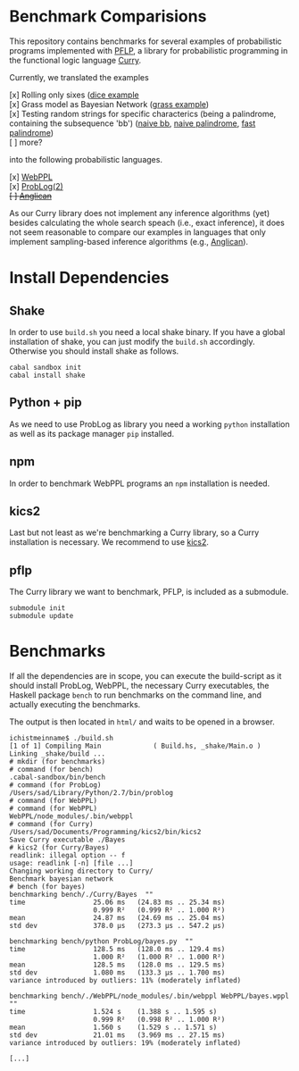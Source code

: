 # Benchmark Comparisions

This repository contains benchmarks for several examples of
probabilistic programs implemented with [PFLP](https://github.com/finnteegen/pflp), a library for probabilistic programming in the functional logic language [Curry](https://www-ps.informatik.uni-kiel.de/currywiki/).

Currently, we translated the examples

[x] Rolling only sixes ([dice example](https://rawgit.com/ichistmeinname/ProbabilisticProgrammingBenchmarks/master/html/ReplicateDie.html)  
[x] Grass model as Bayesian Network ([grass example](https://rawgit.com/ichistmeinname/ProbabilisticProgrammingBenchmarks/master/html/Bayes.html))  
[x] Testing random strings for specific characterics (being a
palindrome, containing the subsequence 'bb') ([naive bb](https://rawgit.com/ichistmeinname/ProbabilisticProgrammingBenchmarks/master/html/StringsBs.html), [naive palindrome](https://rawgit.com/ichistmeinname/ProbabilisticProgrammingBenchmarks/master/html/StringsPalindrome.html), [fast palindrome](https://rawgit.com/ichistmeinname/ProbabilisticProgrammingBenchmarks/master/html/StringsPalindromeFast.html))  
[ ] more?  

into the following probabilistic languages.

[x] [WebPPL](http://webppl.org)  
[x] [ProbLog(2)](https://dtai.cs.kuleuven.be/problog/index.html)  
~~[ ] [Anglican](https://probprog.github.io/anglican/)~~  

As our Curry library does not implement any inference algorithms (yet) besides calculating the whole search speach (i.e., exact inference), it does not seem reasonable to compare our examples in languages that only implement sampling-based inference algorithms (e.g., [Anglican](https://probprog.github.io/anglican/inference/index.html)).

# Install Dependencies

## Shake
In order to use `build.sh` you need a local shake binary. If you have
a global installation of shake, you can just modify the `build.sh`
accordingly.
Otherwise you should install shake as follows.

```
cabal sandbox init
cabal install shake
```

## Python + pip
As we need to use ProbLog as library you need a working `python`
installation as well as its package manager `pip` installed.

## npm
In order to benchmark WebPPL programs an `npm` installation is needed.

## kics2

Last but not least as we're benchmarking a Curry library, so a Curry
installation is necessary. We recommend to use [kics2](https://www-ps.informatik.uni-kiel.de/kics2/download.html).

## pflp

The Curry library we want to benchmark, PFLP, is included as a submodule.

```
submodule init
submodule update
```

# Benchmarks

If all the dependencies are in scope, you can execute the build-script
as it should install ProbLog, WebPPL, the necessary Curry
executables, the Haskell package `bench` to run benchmarks on the
command line, and actually executing the benchmarks.

The output is then located in `html/` and waits to be opened in a browser.

```
ichistmeinname$ ./build.sh
[1 of 1] Compiling Main             ( Build.hs, _shake/Main.o )
Linking _shake/build ...
# mkdir (for benchmarks)
# command (for bench)
.cabal-sandbox/bin/bench
# command (for ProbLog)
/Users/sad/Library/Python/2.7/bin/problog
# command (for WebPPL)
# command (for WebPPL)
WebPPL/node_modules/.bin/webppl
# command (for Curry)
/Users/sad/Documents/Programming/kics2/bin/kics2
Save Curry executable ./Bayes
# kics2 (for Curry/Bayes)
readlink: illegal option -- f
usage: readlink [-n] [file ...]
Changing working directory to Curry/
Benchmark bayesian network
# bench (for bayes)
benchmarking bench/./Curry/Bayes  ""
time                 25.06 ms   (24.83 ms .. 25.34 ms)
                     0.999 R²   (0.999 R² .. 1.000 R²)
mean                 24.87 ms   (24.69 ms .. 25.04 ms)
std dev              378.0 μs   (273.3 μs .. 547.2 μs)

benchmarking bench/python ProbLog/bayes.py  ""
time                 128.5 ms   (128.0 ms .. 129.4 ms)
                     1.000 R²   (1.000 R² .. 1.000 R²)
mean                 128.5 ms   (128.0 ms .. 129.5 ms)
std dev              1.080 ms   (133.3 μs .. 1.700 ms)
variance introduced by outliers: 11% (moderately inflated)

benchmarking bench/./WebPPL/node_modules/.bin/webppl WebPPL/bayes.wppl  ""
time                 1.524 s    (1.388 s .. 1.595 s)
                     0.999 R²   (0.998 R² .. 1.000 R²)
mean                 1.560 s    (1.529 s .. 1.571 s)
std dev              21.01 ms   (3.969 ms .. 27.15 ms)
variance introduced by outliers: 19% (moderately inflated)

[...]
```

